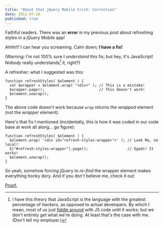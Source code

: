 ```yaml
---
title: "About that jQuery Mobile trick: Correction"
date: 2011-07-26
published: true
---
```


Faithful readers. There was an **error** in my previous post about refreshing styles in a jQuery Mobile app!

*Ahhh!!!* I can hear you screaming. Calm down; **I have a fix!**

(Warning: I'm not 100% sure I *understand* this fix; but hey, it's JavaScript! *Nobody* really understands[^nobody-understands-javascript] it, right?)

A refresher: what I suggested was this:

~~~{: lang=javascript }
function refreshStyles( $element ) {
  var $wrapper = $element.wrap( "<div>" ); // This is a mistake!
  $wrapper.page();                         // This doesn't work!
  $element.unwrap();
}
~~~

The above code doesn't work because `wrap` returns the *wrapped* element (not the *wrapper* element).

Here's that fix I mentioned (incidentally, this is how it was coded in our code base at work all along... go figure):

~~~{: lang=javascript }
function refreshStyles( $element ) {
  $element.wrap( '<div id="refresh-styles-wrapper">' ); // Look Ma, no local!
  $("#refresh-styles-wrapper").page();                  // Egads! It works!
  $element.unwrap();
}
~~~

So yeah, somehow forcing jQuery to *re-find* the wrapper element makes everything honky dory. And if you don't believe me, check it out:

[Proof.](http://jsfiddle.net/tJwYs/1/)

[^nobody-understands-javascript]: I have this theory that JavaScript is the language with the greatest percentage of *hackers*, as opposed to actual developers. By which I mean, most of us just [fiddle around](http://jsfiddle.net/) with JS code until it works; but we don't entirely *get* what we're doing. At least that's the case with me. (Don't tell my employer.)
